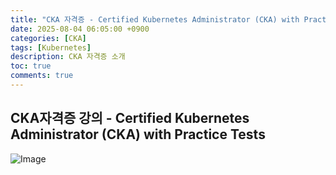 ```yaml
---
title: "CKA 자격증 - Certified Kubernetes Administrator (CKA) with Practice Tests Udemy강의"
date: 2025-08-04 06:05:00 +0900
categories: [CKA]
tags: [Kubernetes]
description: CKA 자격증 소개
toc: true
comments: true
---
```


## CKA자격증 강의 - **Certified Kubernetes Administrator (CKA) with Practice Tests**

![Image](https://prod-files-secure.s3.us-west-2.amazonaws.com/e6db513d-ec54-40ff-aa74-2487b0bcfe15/d09667c5-05d9-4ebd-8fb7-a52ce658ded1/Untitled.png?X-Amz-Algorithm=AWS4-HMAC-SHA256&X-Amz-Content-Sha256=UNSIGNED-PAYLOAD&X-Amz-Credential=ASIAZI2LB466QYDIALLC%2F20250805%2Fus-west-2%2Fs3%2Faws4_request&X-Amz-Date=20250805T002838Z&X-Amz-Expires=3600&X-Amz-Security-Token=IQoJb3JpZ2luX2VjEBcaCXVzLXdlc3QtMiJHMEUCIQD%2B9cpX5ZlZDXn6biDFjHoxHz0roQ11g4h5eVfllWzZOQIgB7ax2mYhxPOSzBuTqsBdPt0vTxKWvthRkxIVC15WRWgq%2FwMIUBAAGgw2Mzc0MjMxODM4MDUiDChh97MdSsZ5iuXhOCrcA0fBSD2byFKMhKD5%2BXeDd0DC8YmFFTST16s3vQfJiQl1GJFLfhoHW4pGT05J5LTOi2cgSUHz5qWZVji9ysbIXWx9ZYsfZVAEHBV4rE8YRd%2B9B9j9iesJAP4bgE7jVw17ee%2F1ct8Lv5wPe%2B4uoDdG9JgpPQf%2F1YJY8ZCe8RK7%2FPeYyRCDFj3%2BU3VSDJeP86BxXEf2ZFU%2FPmsi2%2Fn5dMuTU0qCUFc6Kb1mEoNF3fE%2ByPGj%2Ff5mmtggG9HoIiyXIgztIsa5Tkp%2BL5GRAEGg59w4r1zl7OnTNYwHBCyCeQ9bLEpviwRaBgZDNDgNVjZNFY%2BnOZ62%2BjkRK4fZT6qqAu6X1lYpkKNuiHaIVx7SjzJb5cDXY2aT0NsD7jgdn3fnTy6wjvIsyGzWnXyyfPAXlM4%2F%2BWqMy03s0ANTWx2lZZpskSqUQcPP9d3dJN8VZYdw017EloHlpdMBqNJXcV6at%2BCZYxwgPc13pH2VFDbIkKfHZzz1U1TNjDJ30U5gAD1LM4xZfhpPn4VHgn%2ByQhroFQXGMdHdB1rvb%2FAqns3XbCqTmhj7tGR9e5qHr4TcKnA%2BCdfd6R07p6e0wn8ovgSNSnFR3eKOEn%2Fro%2FkcKwUBeRGp4LIQsl8V8Mo%2Fi3GqmCWYMNz0xMQGOqUBOTQhNo%2FMsEK4uup578Pd7%2B9PKCJKLXfg17bJCh1yGGXqSepuzxPjgwumP4s6O5ZjjkhNLCyBi5t2dQeuLx6UWCEE6%2Bcei2DXPgZ8zeZwV2m4rAmlfBIavGGq9P3SlT3jl28del%2F3SRXsQbWvrl790%2FaLuLPLTW9r7tINhdgqkJde46e935Fi7xOPsCTGhZqtgjzXtvXmisyIZvKggAsVRzYhjoZJ&X-Amz-Signature=62f99d039e10833701654ea7e67c12d82068c1d0b84c4f218a232ce8bcd618dd&X-Amz-SignedHeaders=host&x-amz-checksum-mode=ENABLED&x-id=GetObject)


